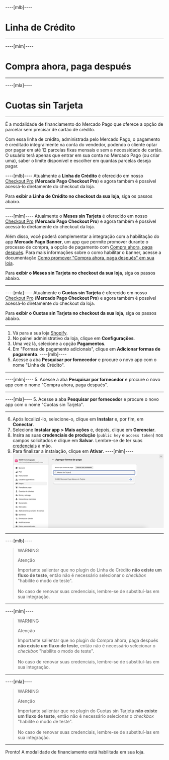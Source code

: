----[mlb]----
# Linha de Crédito

------------
----[mlm]----
# Compra ahora, paga después

------------
----[mla]----
# Cuotas sin Tarjeta

------------

É a modalidade de financiamento do Mercado Pago que oferece a opção de parcelar sem precisar de cartão de crédito.

Com essa linha de crédito, administrada pelo Mercado Pago, o pagamento é creditado integralmente na conta do vendedor, podendo o cliente optar por pagar em até 12 parcelas fixas mensais e sem a necessidade de cartão. O usuário terá apenas que entrar em sua conta no Mercado Pago (ou criar uma), saber o limite disponível e escolher em quantas parcelas deseja pagar.

----[mlb]----
Atualmente a **Linha de Crédito** é oferecido em nosso [Checkout Pro](/developers/pt/docs/shopify/integration-configuration/checkout-pro) (**Mercado Pago Checkout Pro**) e agora também é possível acessá-lo diretamente do checkout da loja. 

Para **exibir a Linha de Crédito no checkout da sua loja**, siga os passos abaixo.

------------
----[mlm]----
Atualmente o **Meses sin Tarjeta** é oferecido em nosso [Checkout Pro](/developers/pt/docs/shopify/integration-configuration/checkout-pro) (**Mercado Pago Checkout Pro**) e agora também é possível acessá-lo diretamente do checkout da loja. 

Além disso, você poderá complementar a integração com a habilitação do app **Mercado Pago Banner**, um app que permite promover durante o processo de compra, a opção de pagamento com [Compra ahora, paga después](/developers/pt/docs/shopify/integration-configuration/meses-sin-tarjeta). Para mais informações sobre o como habilitar o banner, acesse a documentação [Como promover "Compra ahora, paga después" em sua loja](/developers/pt/docs/shopify/shopify/how-tos/banner).

Para **exibir o Meses sin Tarjeta no checkout da sua loja**, siga os passos abaixo.

------------
----[mla]----
Atualmente o **Cuotas sin Tarjeta** é oferecido em nosso [Checkout Pro](/developers/pt/docs/shopify/integration-configuration/checkout-pro) (**Mercado Pago Checkout Pro**) e agora também é possível acessá-lo diretamente do checkout da loja. 

Para **exibir o Cuotas sin Tarjeta no checkout da sua loja**, siga os passos abaixo.

------------

1. Vá para a sua loja [Shopify](https://accounts.shopify.com/store-login).
2. No painel administrativo da loja, clique em **Configurações**.
3. Uma vez lá, selecione a opção **Pagamentos**. 
4. Em "Formas de pagamento adicionais", clique em **Adicionar formas de pagamento**.
----[mlb]----
5. Acesse a aba **Pesquisar por fornecedor** e procure o novo app com o nome "Linha de Crédito".

------------
----[mlm]----
5. Acesse a aba **Pesquisar por fornecedor** e procure o novo app com o nome "Compra ahora, paga después".

------------
----[mla]----
5. Acesse a aba **Pesquisar por fornecedor** e procure o novo app com o nome "Cuotas sin Tarjeta".

------------
6. Após localizá-lo, selecione-o, clique em **Instalar** e, por fim, em **Conectar**.
7. Selecione **Instalar app > Mais ações** e, depois, clique em **Gerenciar**.
8. Insira as suas **credenciais de produção** (`public key` e `access token`) nos campos solicitados e clique em **Salvar**. Lembre-se de ter suas [credenciais](/developers/pt/docs/shopify/additional-content/your-integrations/credentials) à mão.
9. Para finalizar a instalação, clique em **Ativar**.
----[mlm]----
![shopify-mercado-credito](/images/shopify/meses-sin-tarjeta-mlm.png)

------------
----[mlb]----
> WARNING
>
> Atenção
>
> Importante salientar que no plugin do Linha de Crédito **não existe um fluxo de teste**, então não é necessário selecionar o _checkbox_ "habilite o modo de teste".
> <br/><br/>
> No caso de renovar suas credenciais, lembre-se de substituí-las em sua integração.

------------
----[mlm]----
> WARNING
>
> Atenção
>
> Importante salientar que no plugin do Compra ahora, paga después **não existe um fluxo de teste**, então não é necessário selecionar o _checkbox_ "habilite o modo de teste".
> <br/><br/>
> No caso de renovar suas credenciais, lembre-se de substituí-las em sua integração.

------------
----[mla]----
> WARNING
>
> Atenção
>
> Importante salientar que no plugin do Cuotas sin Tarjeta **não existe um fluxo de teste**, então não é necessário selecionar o _checkbox_ "habilite o modo de teste".
> <br/><br/>
> No caso de renovar suas credenciais, lembre-se de substituí-las em sua integração.

------------
Pronto! A modalidade de financiamento está habilitada em sua loja.